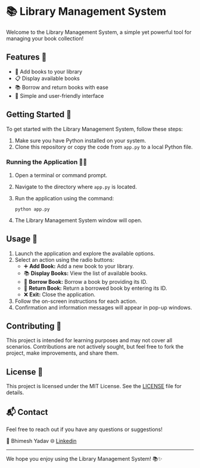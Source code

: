 # 📚 Library Management System

Welcome to the Library Management System, a simple yet powerful tool for managing your book collection!

## Features 🌟

- 📖 Add books to your library
- 📋 Display available books
- 📚 Borrow and return books with ease
- 🚀 Simple and user-friendly interface

## Getting Started 🚀

To get started with the Library Management System, follow these steps:

1. Make sure you have Python installed on your system.
2. Clone this repository or copy the code from `app.py` to a local Python file.

### Running the Application 🏃‍♂️

1. Open a terminal or command prompt.
2. Navigate to the directory where `app.py` is located.
3. Run the application using the command:

   ```
   python app.py
   ```

4. The Library Management System window will open.

## Usage 📝

1. Launch the application and explore the available options.
2. Select an action using the radio buttons:
   - ➕ **Add Book:** Add a new book to your library.
   - 📚 **Display Books:** View the list of available books.
   - 📘 **Borrow Book:** Borrow a book by providing its ID.
   - 📕 **Return Book:** Return a borrowed book by entering its ID.
   - ❌ **Exit:** Close the application.
3. Follow the on-screen instructions for each action.
4. Confirmation and information messages will appear in pop-up windows.

## Contributing 🤝

This project is intended for learning purposes and may not cover all scenarios. Contributions are not actively sought, but feel free to fork the project, make improvements, and share them.

## License 📜

This project is licensed under the MIT License. See the [LICENSE](LICENSE) file for details.

## 📬 Contact

Feel free to reach out if you have any questions or suggestions!

👤 Bhimesh Yadav
🌐 [Linkedin]((https://www.linkedin.com/in/bhimeshyadav/))

---

We hope you enjoy using the Library Management System! 📚✨ 
